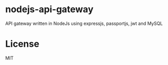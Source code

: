 # nodejs-api-gateway
API gateway written in NodeJs using expressjs, passportjs, jwt and MySQL
# License
MIT
